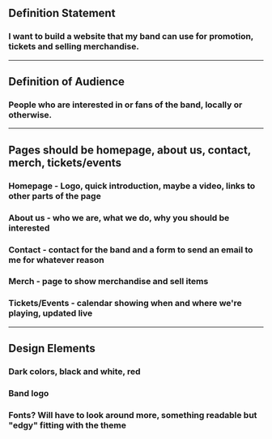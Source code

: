 ## Definition Statement
### I want to build a website that my band can use for promotion, tickets and selling merchandise.
---
## Definition of Audience
### People who are interested in or fans of the band, locally or otherwise.
---

## Pages should be homepage, about us, contact, merch, tickets/events
### Homepage - Logo, quick introduction, maybe a video, links to other parts of the page
### About us - who we are, what we do, why you should be interested
### Contact - contact for the band and a form to send an email to me for whatever reason
### Merch - page to show merchandise and sell items
### Tickets/Events - calendar showing when and where we're playing, updated live

---
## Design Elements
### Dark colors, black and white, red
### Band logo
### Fonts? Will have to look around more, something readable but "edgy" fitting with the theme


